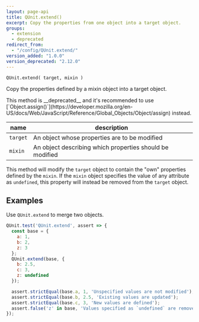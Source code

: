 ```yaml
---
layout: page-api
title: QUnit.extend()
excerpt: Copy the properties from one object into a target object.
groups:
  - extension
  - deprecated
redirect_from:
  - "/config/QUnit.extend/"
version_added: "1.0.0"
version_deprecated: "2.12.0"
---
```


`QUnit.extend( target, mixin )`

Copy the properties defined by a mixin object into a target object.

<p class="note note--warning" markdown="1">This method is __deprecated__ and it's recommended to use [`Object.assign()`](https://developer.mozilla.org/en-US/docs/Web/JavaScript/Reference/Global_Objects/Object/assign) instead.</p>

| name | description |
|------|-------------|
| `target` | An object whose properties are to be modified |
| `mixin` | An object describing which properties should be modified |

This method will modify the `target` object to contain the "own" properties defined by the `mixin`. If the `mixin` object specifies the value of any attribute as `undefined`, this property will instead be removed from the `target` object.

## Examples

Use `QUnit.extend` to merge two objects.

```js
QUnit.test('QUnit.extend', assert => {
  const base = {
    a: 1,
    b: 2,
    z: 3
  };
  QUnit.extend(base, {
    b: 2.5,
    c: 3,
    z: undefined
  });

  assert.strictEqual(base.a, 1, 'Unspecified values are not modified');
  assert.strictEqual(base.b, 2.5, 'Existing values are updated');
  assert.strictEqual(base.c, 3, 'New values are defined');
  assert.false('z' in base, 'Values specified as `undefined` are removed');
});
```
